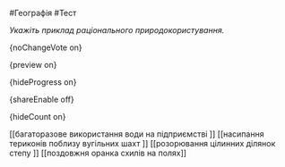 #Географія #Тест

*Укажіть приклад раціонального природокористування.*

{noChangeVote on}

{preview on}

{hideProgress on}

{shareEnable off}

{hideCount on}

[[багаторазове використання води на підприємстві ]]
[[насипання териконів поблизу вугільних шахт ]]
[[розорювання цілинних ділянок степу ]]
[[поздовжня оранка схилів на полях]]
